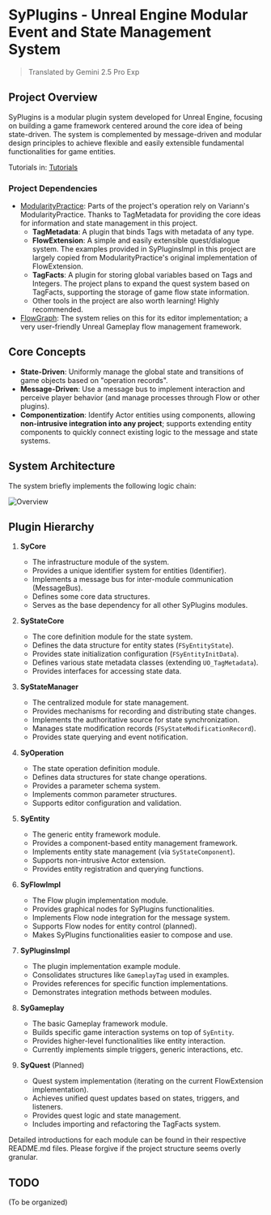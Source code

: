 # SyPlugins - Unreal Engine Modular Event and State Management System

> Translated by Gemini 2.5 Pro Exp

## Project Overview
SyPlugins is a modular plugin system developed for Unreal Engine, focusing on building a game framework centered around the core idea of being state-driven. The system is complemented by message-driven and modular design principles to achieve flexible and easily extensible fundamental functionalities for game entities.

Tutorials in: [Tutorials](Docs/Tutorials_EN.md)

### Project Dependencies

- [ModularityPractice](https://github.com/Variann/ModularityPractice): Parts of the project's operation rely on Variann's ModularityPractice. Thanks to TagMetadata for providing the core ideas for information and state management in this project.
   - **TagMetadata**: A plugin that binds Tags with metadata of any type.
   - **FlowExtension**: A simple and easily extensible quest/dialogue system. The examples provided in SyPluginsImpl in this project are largely copied from ModularityPractice's original implementation of FlowExtension.
   - **TagFacts**: A plugin for storing global variables based on Tags and Integers. The project plans to expand the quest system based on TagFacts, supporting the storage of game flow state information.
   - Other tools in the project are also worth learning! Highly recommended.
- [FlowGraph](https://github.com/MothCocoon/FlowGraph): The system relies on this for its editor implementation; a very user-friendly Unreal Gameplay flow management framework.




## Core Concepts
- **State-Driven**: Uniformly manage the global state and transitions of game objects based on "operation records".
- **Message-Driven**: Use a message bus to implement interaction and perceive player behavior (and manage processes through Flow or other plugins).
- **Componentization**: Identify Actor entities using components, allowing **non-intrusive integration into any project**; supports extending entity components to quickly connect existing logic to the message and state systems.

## System Architecture

The system briefly implements the following logic chain:

![Overview](Docs/Images/Overview.png)


## Plugin Hierarchy
1.  **SyCore**
    - The infrastructure module of the system.
    - Provides a unique identifier system for entities (Identifier).
    - Implements a message bus for inter-module communication (MessageBus).
    - Defines some core data structures.
    - Serves as the base dependency for all other SyPlugins modules.

2.  **SyStateCore**
    - The core definition module for the state system.
    - Defines the data structure for entity states (`FSyEntityState`).
    - Provides state initialization configuration (`FSyEntityInitData`).
    - Defines various state metadata classes (extending `UO_TagMetadata`).
    - Provides interfaces for accessing state data.

3.  **SyStateManager**
    - The centralized module for state management.
    - Provides mechanisms for recording and distributing state changes.
    - Implements the authoritative source for state synchronization.
    - Manages state modification records (`FSyStateModificationRecord`).
    - Provides state querying and event notification.

4.  **SyOperation**
    - The state operation definition module.
    - Defines data structures for state change operations.
    - Provides a parameter schema system.
    - Implements common parameter structures.
    - Supports editor configuration and validation.

5.  **SyEntity**
    - The generic entity framework module.
    - Provides a component-based entity management framework.
    - Implements entity state management (via `SyStateComponent`).
    - Supports non-intrusive Actor extension.
    - Provides entity registration and querying functions.

6.  **SyFlowImpl**
    - The Flow plugin implementation module.
    - Provides graphical nodes for SyPlugins functionalities.
    - Implements Flow node integration for the message system.
    - Supports Flow nodes for entity control (planned).
    - Makes SyPlugins functionalities easier to compose and use.

7.  **SyPluginsImpl**
    - The plugin implementation example module.
    - Consolidates structures like `GameplayTag` used in examples.
    - Provides references for specific function implementations.
    - Demonstrates integration methods between modules.

8.  **SyGameplay**
    - The basic Gameplay framework module.
    - Builds specific game interaction systems on top of `SyEntity`.
    - Provides higher-level functionalities like entity interaction.
    - Currently implements simple triggers, generic interactions, etc.

9.  **SyQuest** (Planned)
    - Quest system implementation (iterating on the current FlowExtension implementation).
    - Achieves unified quest updates based on states, triggers, and listeners.
    - Provides quest logic and state management.
    - Includes importing and refactoring the TagFacts system.

Detailed introductions for each module can be found in their respective README.md files. Please forgive if the project structure seems overly granular.


## TODO

(To be organized)
